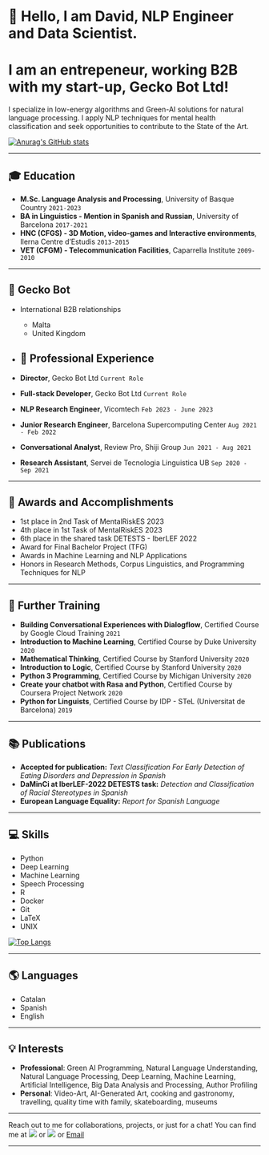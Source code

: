 # 👋 Hello, I am David, NLP Engineer and Data Scientist. 

# I am an entrepeneur, working B2B with my start-up, Gecko Bot Ltd!

I specialize in low-energy algorithms and Green-AI solutions for natural language processing. I apply NLP techniques for mental health classification and seek opportunities to contribute to the State of the Art.

[![Anurag's GitHub stats](https://github-readme-stats.vercel.app/api?username=DavidCabestany)](https://github.com/anuraghazra/github-readme-stats) 

---

## 🎓 Education

- **M.Sc. Language Analysis and Processing**, University of Basque Country `2021-2023`
- **BA in Linguistics - Mention in Spanish and Russian**, University of Barcelona `2017-2021`
- **HNC (CFGS) - 3D Motion, video-games and Interactive environments**, Ilerna Centre d’Estudis `2013-2015`
- **VET (CFGM) - Telecommunication Facilities**, Caparrella Institute `2009-2010`

---

## 🦎 Gecko Bot

- International B2B relationships
    - Malta
    - United Kingdom  

- ## 💼 Professional Experience

- **Director**, Gecko Bot Ltd `Current Role`
- **Full-stack Developer**, Gecko Bot Ltd `Current Role`
- **NLP Research Engineer**, Vicomtech `Feb 2023 - June 2023`
- **Junior Research Engineer**, Barcelona Supercomputing Center `Aug 2021 - Feb 2022`
- **Conversational Analyst**, Review Pro, Shiji Group `Jun 2021 - Aug 2021`
- **Research Assistant**, Servei de Tecnologia Linguistica UB `Sep 2020 - Sep 2021`

---

## 🏅 Awards and Accomplishments

- 1st place in 2nd Task of MentalRiskES 2023
- 4th place in 1st Task of MentalRiskES 2023
- 6th place in the shared task DETESTS - IberLEF 2022
- Award for Final Bachelor Project (TFG)
- Awards in Machine Learning and NLP Applications
- Honors in Research Methods, Corpus Linguistics, and Programming Techniques for NLP

---

## 🚀 Further Training

- **Building Conversational Experiences with Dialogflow**, Certified Course by Google Cloud Training `2021`
- **Introduction to Machine Learning**, Certified Course by Duke University `2020`
- **Mathematical Thinking**, Certified Course by Stanford University `2020`
- **Introduction to Logic**, Certified Course by Stanford University `2020`
- **Python 3 Programming**, Certified Course by Michigan University `2020`
- **Create your chatbot with Rasa and Python**, Certified Course by Coursera Project Network `2020`
- **Python for Linguists**, Certified Course by IDP - STeL (Universitat de Barcelona) `2019`

---

## 📚 Publications

- **Accepted for publication:** _Text Classification For Early Detection of Eating Disorders and Depression in Spanish_
- **DaMinCi at IberLEF-2022 DETESTS task:** _Detection and Classification of Racial Stereotypes in Spanish_
- **European Language Equality:** _Report for Spanish Language_

---

## 💻 Skills

- Python
- Deep Learning
- Machine Learning
- Speech Processing
- R
- Docker
- Git
- LaTeX
- UNIX

  
[![Top Langs](https://github-readme-stats-git-masterrstaa-rickstaa.vercel.app/api/top-langs/?username=DavidCabestany&layout=compact)](https://github.com/anuraghazra/github-readme-stats)

---

## 🌎 Languages

- Catalan
- Spanish
- English

---

## 💡 Interests

- **Professional**: Green AI Programming, Natural Language Understanding, Natural Language Processing, Deep Learning, Machine Learning, Artificial Intelligence, Big Data Analysis and Processing, Author Profiling
- **Personal**: Video-Art, AI-Generated Art, cooking and gastronomy, travelling, quality time with family, skateboarding, museums

---

Reach out to me for collaborations, projects, or just for a chat! You can find me at [![](https://img.shields.io/badge/Medium-12100E?style=for-the-badge&logo=medium&logoColor=white)](https://medium.com/@dcabesma)  or 
[![](https://img.shields.io/badge/linkedin-%230077B5.svg?style=for-the-badge&logo=linkedin)](https://www.linkedin.com/in/david-cabestany/) or [Email](mailto:dcabesma@gmail.com)

---
